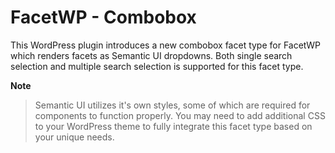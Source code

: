 # FacetWP - Combobox
This WordPress plugin introduces a new combobox facet type for FacetWP which renders facets as Semantic UI dropdowns. Both single search selection and multiple search selection is supported for this facet type.

**Note**
> Semantic UI utilizes it's own styles, some of which are required for components to function properly. You may need to add additional CSS to your WordPress theme to fully integrate this facet type based on your unique needs. 

